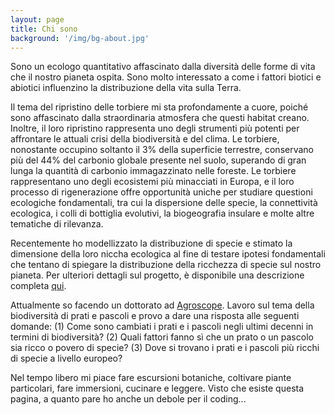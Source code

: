 ```yaml
---
layout: page
title: Chi sono
background: '/img/bg-about.jpg'
---
```


Sono un ecologo quantitativo affascinato dalla diversità delle forme di vita che il nostro pianeta ospita. Sono molto interessato a come i fattori biotici e abiotici influenzino la distribuzione della vita sulla Terra.

Il tema del ripristino delle torbiere mi sta profondamente a cuore, poiché sono affascinato dalla straordinaria atmosfera che questi habitat creano. Inoltre, il loro ripristino rappresenta uno degli strumenti più potenti per affrontare le attuali crisi della biodiversità e del clima. Le torbiere, nonostante occupino soltanto il 3% della superficie terrestre, conservano più del 44% del carbonio globale presente nel suolo, superando di gran lunga la quantità di carbonio immagazzinato nelle foreste. Le torbiere rappresentano uno degli ecosistemi più minacciati in Europa, e il loro processo di rigenerazione offre opportunità uniche per studiare questioni ecologiche fondamentali, tra cui la dispersione delle specie, la connettività ecologica, i colli di bottiglia evolutivi, la biogeografia insulare e molte altre tematiche di rilevanza.

Recentemente ho modellizzato la distribuzione di specie e stimato la dimensione della loro niccha ecologica al fine di testare ipotesi fondamentali che tentano di spiegare la distribuzione della  ricchezza di specie sul nostro pianeta. Per ulteriori dettagli sul progetto, è disponibile una descrizione completa [qui](https://marco-barandun.github.io/ecologia/ricerca/2022/12/07/latitudinal-species-richness-gradient.html).

Attualmente so facendo un dottorato ad [Agroscope](https://www.agroscope.admin.ch/agroscope/it/home.html). Lavoro sul tema della biodiversità di prati e pascoli e provo a dare una risposta alle seguenti domande: (1) Come sono cambiati i prati e i pascoli negli ultimi decenni in termini di biodiversità? (2) Quali fattori fanno sì che un prato o un pascolo sia ricco o povero di specie? (3) Dove si trovano i prati e i pascoli più ricchi di specie a livello europeo?

Nel tempo libero mi piace fare escursioni botaniche, coltivare piante particolari, fare immersioni, cucinare e leggere. Visto che esiste questa pagina, a quanto pare ho anche un debole per il coding...